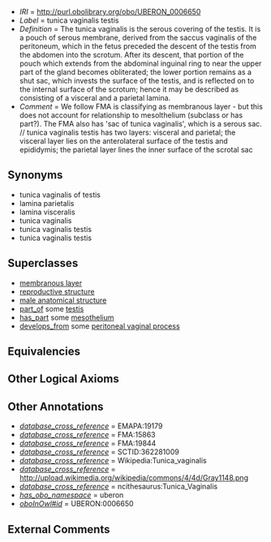  * *IRI* = http://purl.obolibrary.org/obo/UBERON_0006650
 * *Label* = tunica vaginalis testis
 * *Definition* = The tunica vaginalis is the serous covering of the testis. It is a pouch of serous membrane, derived from the saccus vaginalis of the peritoneum, which in the fetus preceded the descent of the testis from the abdomen into the scrotum. After its descent, that portion of the pouch which extends from the abdominal inguinal ring to near the upper part of the gland becomes obliterated; the lower portion remains as a shut sac, which invests the surface of the testis, and is reflected on to the internal surface of the scrotum; hence it may be described as consisting of a visceral and a parietal lamina.
 * *Comment* = We follow FMA is classifying as membranous layer - but this does not account for relationship to mesolthelium (subclass or has part?). The FMA also has 'sac of tunica vaginalis', which is a serous sac. // tunica vaginalis testis has two layers: visceral and parietal; the visceral layer lies on the anterolateral surface of the testis and epididymis; the parietal layer lines the inner surface of the scrotal sac

## Synonyms

 * tunica vaginalis of testis
 * lamina parietalis
 * lamina visceralis
 * tunica vaginalis
 * tunica vaginalis testis
 * tunica vaginalis testis

## Superclasses

 * [membranous layer](../../UBERON/58/UBERON_0000158.md)
 * [reproductive structure](../../UBERON/56/UBERON_0005156.md)
 * [male anatomical structure](../../UBERON/03/UBERON_0014403.md)
 * [part_of](../../BFO/50/BFO_0000050.md) some [testis](../../UBERON/73/UBERON_0000473.md)
 * [has_part](../../BFO/51/BFO_0000051.md) some [mesothelium](../../UBERON/36/UBERON_0001136.md)
 * [develops_from](../../RO/02/RO_0002202.md) some [peritoneal vaginal process](../../UBERON/44/UBERON_0005344.md)

## Equivalencies


## Other Logical Axioms


## Other Annotations

 * *[database_cross_reference](../../ef/oboInOwl#hasDbXref.md)* = EMAPA:19179
 * *[database_cross_reference](../../ef/oboInOwl#hasDbXref.md)* = FMA:15863
 * *[database_cross_reference](../../ef/oboInOwl#hasDbXref.md)* = FMA:19844
 * *[database_cross_reference](../../ef/oboInOwl#hasDbXref.md)* = SCTID:362281009
 * *[database_cross_reference](../../ef/oboInOwl#hasDbXref.md)* = Wikipedia:Tunica_vaginalis
 * *[database_cross_reference](../../ef/oboInOwl#hasDbXref.md)* = http://upload.wikimedia.org/wikipedia/commons/4/4d/Gray1148.png
 * *[database_cross_reference](../../ef/oboInOwl#hasDbXref.md)* = ncithesaurus:Tunica_Vaginalis
 * *[has_obo_namespace](../../ce/oboInOwl#hasOBONamespace.md)* = uberon
 * *[oboInOwl#id](../../id/oboInOwl#id.md)* = UBERON:0006650

## External Comments

